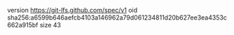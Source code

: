 version https://git-lfs.github.com/spec/v1
oid sha256:a6599b646aefcb4103a146962a79d061234811d20b627ee3ea4353c662a915bf
size 43
